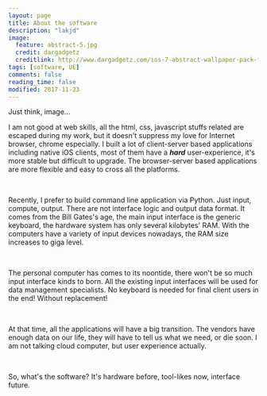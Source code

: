 ```yaml
---
layout: page
title: About the software
description: "lakjd"
image:
  feature: abstract-5.jpg
  credit: dargadgetz
  creditlink: http://www.dargadgetz.com/ios-7-abstract-wallpaper-pack-for-iphone-5-and-ipod-touch-retina/
tags: [software, UE]
comments: false
reading_time: false
modified: 2017-11-23
---
```




Just think, image...



I am not good at web skills, all the html, css, javascript stuffs related are escaped during my work, but it doesn't suppress my love for Internet browser, chrome especially. I built a lot of client-server based applications including native iOS clients, most of them have a ***hard*** user-experience, it's more stable but difficult to upgrade. The browser-server based applications are more flexible and easy to cross all the platforms.

&nbsp;

Recently, I prefer to build command line application via Python. Just input, compute, output. There are not interface logic and output data format. It comes from the Bill Gates's age, the main input interface is the generic keyboard, the hardware system has only several kilobytes' RAM. With the computers have a variety of input devices nowadays, the RAM size increases to giga level.

&nbsp;

The personal computer has comes to its noontide, there won't be so much input interface kinds to born. All the existing input interfaces will be used for data management specialists. No keyboard is needed for final client users in the end! Without replacement!

&nbsp;

At that time, all the applications will have a big transition. The vendors have enough data on our life, they will have to tell us what we need, or die soon. I am not talking cloud computer, but user experience actually.

&nbsp;

So, what's the software? It's hardware before, tool-likes now, interface future.



